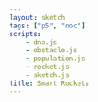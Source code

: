 ```yaml
---
layout: sketch
tags: ["p5", "noc"]
scripts: 
    - dna.js
    - obstacle.js
    - population.js
    - rocket.js
    - sketch.js
title: Smart Rockets
---
```

